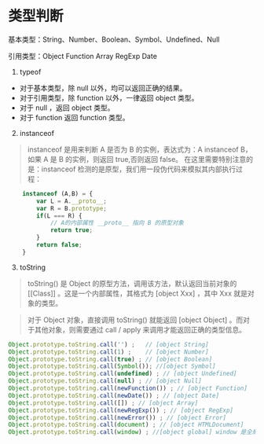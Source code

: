 # 类型判断
基本类型：String、Number、Boolean、Symbol、Undefined、Null 

引用类型：Object  Function Array RegExp  Date 

1. typeof

* 对于基本类型，除 null 以外，均可以返回正确的结果。
* 对于引用类型，除 function 以外，一律返回 object 类型。
* 对于 null ，返回 object 类型。
* 对于 function 返回  function 类型。

2. instanceof
> instanceof 是用来判断 A 是否为 B 的实例，表达式为：A instanceof B，如果 A 是 B 的实例，则返回 true,否则返回 false。 在这里需要特别注意的是：instanceof 检测的是原型，我们用一段伪代码来模拟其内部执行过程：
```js
    instanceof (A,B) = {
        var L = A.__proto__;
        var R = B.prototype;
        if(L === R) {
            // A的内部属性 __proto__ 指向 B 的原型对象
            return true;
        }
        return false;
    }
```

3. toString
> toString() 是 Object 的原型方法，调用该方法，默认返回当前对象的 [[Class]] 。这是一个内部属性，其格式为 [object Xxx] ，其中 Xxx 就是对象的类型。

> 对于 Object 对象，直接调用 toString()  就能返回 [object Object] 。而对于其他对象，则需要通过 call / apply 来调用才能返回正确的类型信息。

```js
Object.prototype.toString.call('') ;   // [object String]
Object.prototype.toString.call(1) ;    // [object Number]
Object.prototype.toString.call(true) ; // [object Boolean]
Object.prototype.toString.call(Symbol()); //[object Symbol]
Object.prototype.toString.call(undefined) ; // [object Undefined]
Object.prototype.toString.call(null) ; // [object Null]
Object.prototype.toString.call(newFunction()) ; // [object Function]
Object.prototype.toString.call(newDate()) ; // [object Date]
Object.prototype.toString.call([]) ; // [object Array]
Object.prototype.toString.call(newRegExp()) ; // [object RegExp]
Object.prototype.toString.call(newError()) ; // [object Error]
Object.prototype.toString.call(document) ; // [object HTMLDocument]
Object.prototype.toString.call(window) ; //[object global] window 是全局对象 global 的引用
```

